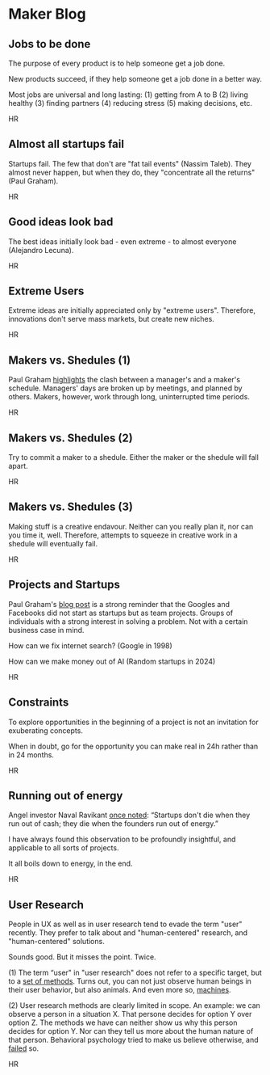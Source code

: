 # Maker Blog

## Jobs to be done 

The purpose of every product is to help someone get a job done.

New products succeed, if they help someone get a job done in a better way.

Most jobs are universal and long lasting: (1) getting from A to B (2) living healthy (3) finding partners (4) reducing stress (5) making decisions, etc.

HR

## Almost all startups fail

Startups fail. The few that don't are "fat tail events" (Nassim Taleb). They almost never happen, but when they do, they "concentrate all the returns" (Paul Graham).

HR

## Good ideas look bad

The best ideas initially look bad - even extreme - to almost everyone (Alejandro Lecuna).

HR

## Extreme Users

Extreme ideas are initially appreciated only by "extreme users". Therefore, innovations don't serve mass markets, but create new niches.

HR

## Makers vs. Shedules (1)

Paul Graham [highlights](https://paulgraham.com/makersschedule.html) the clash between a manager's and a maker's schedule. Managers' days are broken up by meetings, and planned by others. Makers, however, work through long, uninterrupted time periods.

HR

## Makers vs. Shedules (2)

Try to commit a maker to a shedule. Either the maker or the shedule will fall apart.

HR

## Makers vs. Shedules (3)

Making stuff is a creative endavour. Neither can you really plan it, nor can you time it, well. Therefore, attempts to squeeze in creative work in a shedule will eventually fail.

HR


## Projects and Startups

Paul Graham's [blog post](https://www.paulgraham.com/google.html) is a strong reminder that the Googles and Facebooks did not start as startups but as team projects. Groups of individuals with a strong interest in solving a problem. Not with a certain business case in mind.

How can we fix internet search? (Google in 1998)

How can we make money out of AI (Random startups in 2024)

HR

## Constraints

To explore opportunities in the beginning of a project is not an invitation for exuberating concepts. 

When in doubt, go for the opportunity you can make real in 24h rather than in 24 months.

HR

## Running out of energy

Angel investor Naval Ravikant [once noted](https://x.com/naval/status/299291360752726016?lang=de): “Startups don't die when they run out of cash; they die when the founders run out of energy.” 

I have always found this observation to be profoundly insightful, and applicable to all sorts of projects.

It all boils down to energy, in the end.

HR

## User Research

People in UX as well as in user research tend to evade the term "user" recently. They prefer to talk about and "human-centered" research, and "human-centered" solutions.

Sounds good. But it misses the point. Twice.

(1) The term “user" in "user research" does not refer to a specific target, but to a [set of methods](../tools/research-tools.md). Turns out, you can not just observe human beings in their user behavior, but also animals. And even more so, [machines](https://www.researchgate.net/publication/332636704_Machine_behaviour).

(2) User research methods are clearly limited in scope. An example: we can observe a person in a situation X. That persone decides for option Y over option Z. The methods we have can neither show us why this person decides for option Y. Nor can they tell us more about the human nature of that person. Behavioral psychology tried to make us believe otherwise, and [failed](https://osf.io/ezcuj/) so. 

HR
